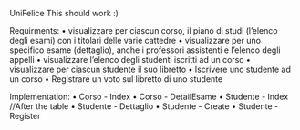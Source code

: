 UniFelice
This should work :)

Requirments:
• visualizzare per ciascun corso, il piano di studi (l’elenco degli esami) con i titolari delle varie cattedre
• visualizzare per uno specifico esame (dettaglio), anche i professori assistenti e l’elenco degli appelli
• visualizzare l’elenco degli studenti iscritti ad un corso
• visualizzare per ciascun studente il suo libretto
• Iscrivere uno studente ad un corso
• Registrare un voto sul libretto di uno studente

Implementation:
• Corso - Index
• Corso - DetailEsame
• Studente - Index //After the table
• Studente - Dettaglio
• Studente - Create
• Studente - Register
